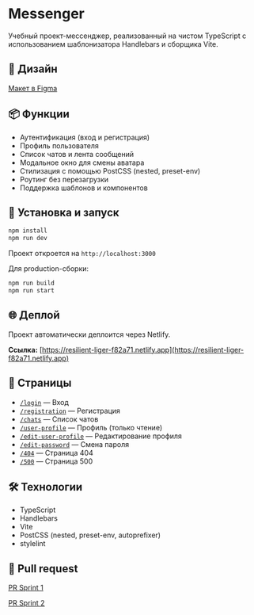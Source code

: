 # Messenger

Учебный проект-мессенджер, реализованный на чистом TypeScript с использованием шаблонизатора Handlebars и сборщика Vite.

## 🎨 Дизайн

[Макет в Figma](https://www.figma.com/design/q6ALe9fipHxAYiV6ToS2Vp/Chat_design?node-id=12-35&t=z4eEVMzexzEChXg2-1)

## 📦 Функции

- Аутентификация (вход и регистрация)
- Профиль пользователя
- Список чатов и лента сообщений
- Модальное окно для смены аватара
- Стилизация с помощью PostCSS (nested, preset-env)
- Роутинг без перезагрузки
- Поддержка шаблонов и компонентов

## 🚀 Установка и запуск

```bash
npm install
npm run dev
```

Проект откроется на `http://localhost:3000`

Для production-сборки:

```bash
npm run build
npm run start
```

## 🌐 Деплой

Проект автоматически деплоится через Netlify.  

**Ссылка:** [https://resilient-liger-f82a71.netlify.app](https://resilient-liger-f82a71.netlify.app)

## 📄 Страницы

- [`/login`](https://resilient-liger-f82a71.netlify.app/login) — Вход
- [`/registration`](https://resilient-liger-f82a71.netlify.app/registration) — Регистрация
- [`/chats`](https://resilient-liger-f82a71.netlify.app/chats) — Список чатов
- [`/user-profile`](https://resilient-liger-f82a71.netlify.app/user-profile) — Профиль (только чтение)
- [`/edit-user-profile`](https://resilient-liger-f82a71.netlify.app/edit-user-profile) — Редактирование профиля
- [`/edit-password`](https://resilient-liger-f82a71.netlify.app/edit-password) — Смена пароля
- [`/404`](https://resilient-liger-f82a71.netlify.app/404) — Страница 404
- [`/500`](https://resilient-liger-f82a71.netlify.app/500) — Страница 500

## 🛠️ Технологии

- TypeScript
- Handlebars
- Vite
- PostCSS (nested, preset-env, autoprefixer)
- stylelint


## 🔗 Pull request

[PR Sprint 1](https://github.com/ivan-artemev24/middle.messenger.praktikum.yandex/pull/1)

[PR Sprint 2](https://github.com/ivan-artemev24/middle.messenger.praktikum.yandex/pull/6)


